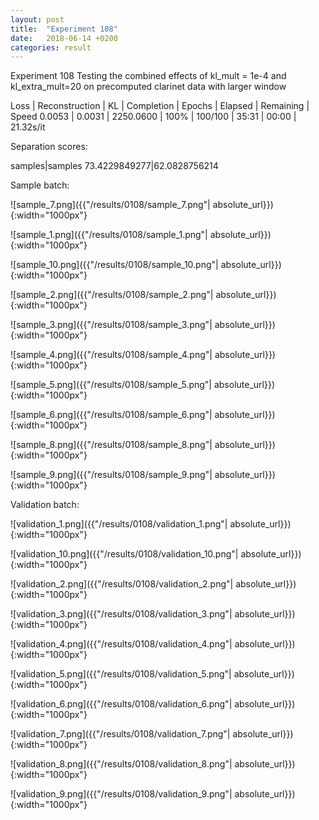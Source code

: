 ```yaml
---
layout: post
title:  "Experiment 108"
date:   2018-06-14 +0200
categories: result
---
```

Experiment 108
Testing the combined effects of kl_mult = 1e-4 and kl_extra_mult=20 on precomputed clarinet data with larger window

Loss | Reconstruction | KL | Completion | Epochs | Elapsed | Remaining | Speed
0.0053 | 0.0031 | 2250.0600 | 100% | 100/100 | 35:31 | 00:00 | 21.32s/it

Separation scores:

samples|samples
73.4229849277|62.0828756214

Sample batch:

![sample_7.png]({{"/results/0108/sample_7.png"| absolute_url}}){:width="1000px"}

![sample_1.png]({{"/results/0108/sample_1.png"| absolute_url}}){:width="1000px"}

![sample_10.png]({{"/results/0108/sample_10.png"| absolute_url}}){:width="1000px"}

![sample_2.png]({{"/results/0108/sample_2.png"| absolute_url}}){:width="1000px"}

![sample_3.png]({{"/results/0108/sample_3.png"| absolute_url}}){:width="1000px"}

![sample_4.png]({{"/results/0108/sample_4.png"| absolute_url}}){:width="1000px"}

![sample_5.png]({{"/results/0108/sample_5.png"| absolute_url}}){:width="1000px"}

![sample_6.png]({{"/results/0108/sample_6.png"| absolute_url}}){:width="1000px"}

![sample_8.png]({{"/results/0108/sample_8.png"| absolute_url}}){:width="1000px"}

![sample_9.png]({{"/results/0108/sample_9.png"| absolute_url}}){:width="1000px"}

Validation batch:

![validation_1.png]({{"/results/0108/validation_1.png"| absolute_url}}){:width="1000px"}

![validation_10.png]({{"/results/0108/validation_10.png"| absolute_url}}){:width="1000px"}

![validation_2.png]({{"/results/0108/validation_2.png"| absolute_url}}){:width="1000px"}

![validation_3.png]({{"/results/0108/validation_3.png"| absolute_url}}){:width="1000px"}

![validation_4.png]({{"/results/0108/validation_4.png"| absolute_url}}){:width="1000px"}

![validation_5.png]({{"/results/0108/validation_5.png"| absolute_url}}){:width="1000px"}

![validation_6.png]({{"/results/0108/validation_6.png"| absolute_url}}){:width="1000px"}

![validation_7.png]({{"/results/0108/validation_7.png"| absolute_url}}){:width="1000px"}

![validation_8.png]({{"/results/0108/validation_8.png"| absolute_url}}){:width="1000px"}

![validation_9.png]({{"/results/0108/validation_9.png"| absolute_url}}){:width="1000px"}
